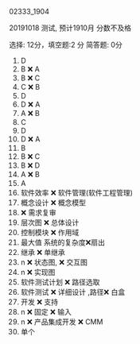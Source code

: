 02333_1904

20191018 测试, 预计1910月 分数不及格

选择: 12分，填空题:2 分 简答题: 0分



1. D 
2. B :x: A
3. B :x: C
4. C :x: B
5. D 
6. D :x: A
7. A :x: B
8. C 
9. D
10. D :x: A
11. B 
12. B :x: C
13. B :x: D
14. A :x: B
15. A 
16. 软件效率 :x: 软件管理(软件工程管理)
17. 概念设计 :x: 概念模型
18.  :x: 需求复审
19. 层次图 :x: 总体设计
20. 控制模块 :x: 作用域
21. 最大值  系统的复杂度:x:扇出
22. 继承 :x: 单继承
23. n  :x: 状态图, :x: 交互图
24. n :x: 实现图
25. 软件测试计划 :x: 路径选取
26. 软件测试 :x: 详细设计 ,路径:x: 白盒
27. 开发 :x: 支持
28. n :x: 固定 :x: 输入
29. n :x: 产品集成开发 :x: CMM
30. 单个
